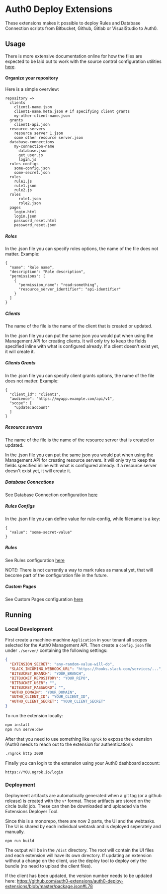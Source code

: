 # Auth0 Deploy Extensions

These extensions makes it possible to deploy Rules and Database Connection scripts from Bitbucket, Github, Gitlab or VisualStudio to Auth0.

## Usage

There is more extensive documentation online for how the files are expected to be laid out to work with the source control configuration utilities [here](https://auth0.com/docs/extensions/bitbucket-deploy).

#### Organize your repository

Here is a simple overview:

```
repository =>
  clients
    client1-name.json
    client1-name.meta.json # if specifying client grants
    my-other-client-name.json
  grants
    client1-api.json
  resource-servers
    resource server 1.json
    some other resource server.json
  database-connections
    my-connection-name
      database.json
      get_user.js
      login.js
  rules-configs
    some-config.json
    some-secret.json
  rules
    rule1.js
    rule1.json
    rule2.js
  roles
      role1.json
      role2.json
  pages
    login.html
    login.json
    password_reset.html
    password_reset.json
```

##### Roles

In the .json file you can specify roles options, the name of the file does not matter. Example:

```
{
  "name": "Role name",
  "description": "Role description",
  "permissions": [
    {
      "permission_name": "read:something",
      "resource_server_identifier": "api-identifier"
    }
  ]
}
```

##### Clients

The name of the file is the name of the client that is created or updated.

In the .json file you can put the same json you would put when using the Management API for creating clients. It will only try to keep the fields specified inline with what is configured already. If a client doesn't exist yet, it will create it.

##### Clients Grants

In the .json file you can specify client grants options, the name of the file does not matter. Example:

```
{
  "client_id": "client1",
  "audience": "https://myapp.example.com/api/v1",
  "scope": [
    "update:account"
  ]
}
```

##### Resource servers

The name of the file is the name of the resource server that is created or updated.

In the .json file you can put the same json you would put when using the Management API for creating resource servers. It will only try to keep the fields specified inline with what is configured already. If a resource server doesn't exist yet, it will create it.

##### Database Connections

See Database Connection configuration [here](https://auth0.com/docs/extensions/bitbucket-deploy#deploy-database-connection-scripts)

##### Rules Configs

In the .json file you can define value for rule-config, while filename is a key:

```
{
  "value": "some-secret-value"
}
```

##### Rules

See Rules configuration [here](https://auth0.com/docs/extensions/bitbucket-deploy#deploy-rules)

NOTE: There is not currently a way to mark rules as manual yet, that will become part of the configuration file in the future.

##### Custom Pages

See Custom Pages configuration [here](https://auth0.com/docs/extensions/bitbucket-deploy#deploy-hosted-pages)

## Running

### Local Development

First create a machine-machine `Application` in your tenant all scopes selected for the Auth0 Management API. Then create a `config.json` file under `./server/` containing the following settings:

```json
{
  "EXTENSION_SECRET": "any-random-value-will-do",
  "SLACK_INCOMING_WEBHOOK_URL": "https://hooks.slack.com/services/...",
  "BITBUCKET_BRANCH": "YOUR_BRANCH",
  "BITBUCKET_REPOSITORY": "YOUR_REPO",
  "BITBUCKET_USER": "",
  "BITBUCKET_PASSWORD": "",
  "AUTH0_DOMAIN": "YOUR_DOMAIN",
  "AUTH0_CLIENT_ID": "YOUR_CLIENT_ID",
  "AUTH0_CLIENT_SECRET": "YOUR_CLIENT_SECRET"
}
```

To run the extension locally:

```bash
npm install
npm run serve:dev
```

After that you need to use something like `ngrok` to expose the extension (Auth0 needs to reach out to the extension for authentication):

```bash
./ngrok http 3000
```

Finally you can login to the extension using your Auth0 dashboard account:

```
https://YOU.ngrok.io/login
```

### Deployment

Deployment artifacts are automatically generated when a git tag (or a github release) is created with the `v*` format. These artifacts are stored on the circle build job. These can then be downloaded and uploaded via the Extensions Deployer Tool.

Since this is a monorepo, there are now 2 parts, the UI and the webtasks. The UI is shared by each individual webtask and is deployed seperately and manually.

```
npm run build
```

The output will be in the `/dist` directory. The root will contain the UI files and each extension will have its own directory. If updating an extension without a change on the client, use the deploy tool to deploy only the bundle (no need to upload the client files).

If the client has been updated, the version number needs to be updated here: https://github.com/auth0-extensions/auth0-deploy-extensions/blob/master/package.json#L78
